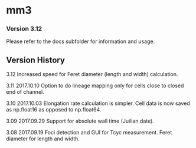 # mm3
### Version 3.12

Please refer to the docs subfolder for information and usage.

## Version History

3.12 Increased speed for Feret diameter (length and width) calculation.

3.11 2017.10.10 Option to do lineage mapping only for cells close to closed end of channel.

3.10 2017.10.03 Elongation rate calculation is simpler. Cell data is now saved as np.float16 as opposed to np.float64.

3.09 2017.09.29 Support for absolute wall time (Juilian date).

3.08 2017.09.19 Foci detection and GUI for Tcyc measurement. Feret diameter for length and width.
